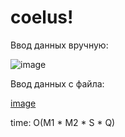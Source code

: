 # coelus!

Ввод данных вручную:

![image](https://user-images.githubusercontent.com/59183324/122504807-b3813200-d003-11eb-847b-7520ce306266.png)

Ввод данных с файла:

[image](https://user-images.githubusercontent.com/59183324/122504783-a3695280-d003-11eb-9aca-81f8b85ce1ef.png)

time: O(M1 * M2 * S * Q)
